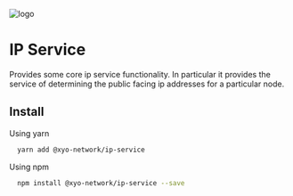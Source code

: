 [logo]: https://www.xy.company/img/home/logo_xy.png

![logo]

# IP Service

Provides some core ip service functionality. In particular it provides the service of determining the public facing ip addresses for a particular node.

## Install

Using yarn

```sh
  yarn add @xyo-network/ip-service
```

Using npm

```sh
  npm install @xyo-network/ip-service --save
```